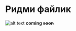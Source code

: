 # Ридми файлик
![alt text](https://github.com/[breadyk]/[breadyk.github.io]/blob/[main]/BT3XDgYlaCw.jpg?raw=true)
**coming ~~soon~~**
